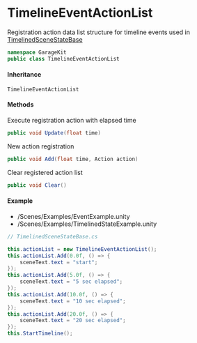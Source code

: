 # TimelineEventActionList

Registration action data list structure for timeline events used in [TimelinedSceneStateBase](~/Scripts_en/Utils/State/Base/TimelinedSceneStateBase.md)

```csharp
namespace GarageKit
public class TimelineEventActionList
```

#### Inheritance

`TimelineEventActionList`

#### Methods

Execute registration action with elapsed time
```csharp
public void Update(float time)
```

New action registration
```csharp
public void Add(float time, Action action)
```

Clear registered action list
```csharp
public void Clear()
```

#### Example

- /Scenes/Examples/EventExample.unity
- /Scenes/Examples/TimelinedStateExample.unity

```csharp
// TimelinedSceneStateBase.cs

this.actionList = new TimelineEventActionList();
this.actionList.Add(0.0f, () => {
    sceneText.text = "start";
});
this.actionList.Add(5.0f, () => {
    sceneText.text = "5 sec elapsed";
});
this.actionList.Add(10.0f, () => {
    sceneText.text = "10 sec elapsed";
});
this.actionList.Add(20.0f, () => {
    sceneText.text = "20 sec elapsed";
});
this.StartTimeline();
```
